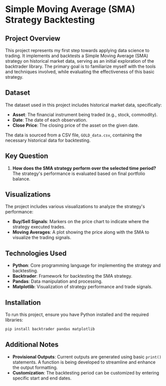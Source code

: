 # Simple Moving Average (SMA) Strategy Backtesting

## Project Overview
This project represents my first step towards applying data science to trading. It implements and backtests a Simple Moving Average (SMA) strategy on historical market data, serving as an initial exploration of the backtrader library. The primary goal is to familiarize myself with the tools and techniques involved, while evaluating the effectiveness of this basic strategy.

## Dataset
The dataset used in this project includes historical market data, specifically:
- **Asset**: The financial instrument being traded (e.g., stock, commodity).
- **Date**: The date of each observation.
- **Close Price**: The closing price of the asset on the given date.

The data is sourced from a CSV file, `GOLD_data.csv`, containing the necessary historical data for backtesting.

## Key Question

1. **How does the SMA strategy perform over the selected time period?**  
   The strategy's performance is evaluated based on final portfolio balance.

## Visualizations
The project includes various visualizations to analyze the strategy's performance:
- **Buy/Sell Signals**: Markers on the price chart to indicate where the strategy executed trades.
- **Moving Averages**: A plot showing the price along with the SMA to visualize the trading signals.

## Technologies Used
- **Python**: Core programming language for implementing the strategy and backtesting.
- **Backtrader**: Framework for backtesting the SMA strategy.
- **Pandas**: Data manipulation and processing.
- **Matplotlib**: Visualization of strategy performance and trade signals.

## Installation
To run this project, ensure you have Python installed and the required libraries:
```bash
pip install backtrader pandas matplotlib
```

## Additional Notes
- **Provisional Outputs**: Current outputs are generated using basic `print()` statements. A function is being developed to streamline and enhance the output formatting.
- **Customization**: The backtesting period can be customized by entering specific start and end dates.